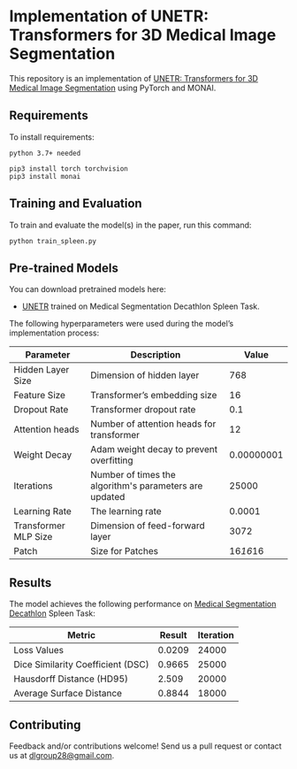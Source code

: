 # Implementation of UNETR: Transformers for 3D Medical Image Segmentation

This repository is an implementation of [UNETR: Transformers for 3D Medical Image
Segmentation](https://arxiv.org/pdf/2103.10504v1.pdf) using PyTorch and MONAI. 

## Requirements

To install requirements:

```setup
python 3.7+ needed

pip3 install torch torchvision
pip3 install monai
```

## Training and Evaluation

To train and evaluate the model(s) in the paper, run this command:

```train
python train_spleen.py
```

## Pre-trained Models

You can download pretrained models here:

- [UNETR](https://drive.google.com/file/d/1dKuJCcOTNAppF-GgEM0Sgiq9Qn8VmeZz) trained on Medical Segmentation Decathlon Spleen Task. 

The following hyperparameters were used during the model’s implementation process:

| Parameter | Description  | Value |
| ------------------ |---------------- | -------------- |
| Hidden Layer Size  |     Dimension of hidden layer          |      768       |
| Feature Size       |     Transformer’s embedding size          |      16        |
| Dropout Rate  |     Transformer dropout rate        |      0.1        |
| Attention heads  |     Number of attention heads for transformer         |      12        |
| Weight Decay | Adam weight decay to prevent overfitting | 0.00000001       |
| Iterations | Number of times the algorithm's parameters are updated | 25000       |
| Learning Rate | The learning rate | 0.0001      |
| Transformer MLP Size | Dimension of feed-forward layer | 3072      |
| Patch | Size for Patches | 16*16*16     |

## Results

The model achieves the following performance on [Medical Segmentation Decathlon](http://medicaldecathlon.com/) Spleen Task:

| Metric       | Result  | Iteration
| ------------------ |---------| ------- |
| Loss Values   |     0.0209 | 24000       |
| Dice Similarity Coefficient (DSC)  |     0.9665 | 25000       |
| Hausdorff Distance (HD95)   |     2.509 | 20000    |
| Average Surface Distance   |     0.8844 | 18000   |

## Contributing
Feedback and/or contributions welcome! Send us a pull request or contact us at dlgroup28@gmail.com.
